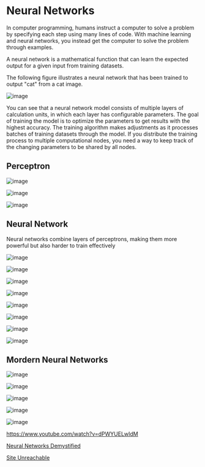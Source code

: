 # Neural Networks

In computer programming, humans instruct a computer to solve a problem by specifying each step using many lines of code. With machine learning and neural networks, you instead get the computer to solve the problem through examples.

A neural network is a mathematical function that can learn the expected output for a given input from training datasets.

The following figure illustrates a neural network that has been trained to output "cat" from a cat image.

![image](../../media/Neural-Networks-image1.jpg)

You can see that a neural network model consists of multiple layers of calculation units, in which each layer has configurable parameters. The goal of training the model is to optimize the parameters to get results with the highest accuracy. The training algorithm makes adjustments as it processes batches of training datasets through the model. If you distribute the training process to multiple computational nodes, you need a way to keep track of the changing parameters to be shared by all nodes.

## Perceptron

![image](../../media/Neural-Networks-image2.jpg)

![image](../../media/Neural-Networks-image3.jpg)

![image](../../media/Neural-Networks-image4.jpg)

## Neural Network

Neural networks combine layers of perceptrons, making them more powerful but also harder to train effectively

![image](../../media/Neural-Networks-image5.jpg)

![image](../../media/Neural-Networks-image6.jpg)

![image](../../media/Neural-Networks-image7.jpg)

![image](../../media/Neural-Networks-image8.jpg)

![image](../../media/Neural-Networks-image9.jpg)

![image](../../media/Neural-Networks-image10.jpg)

![image](../../media/Neural-Networks-image11.jpg)

![image](../../media/Neural-Networks-image12.jpg)

## Mordern Neural Networks

![image](../../media/Neural-Networks-image13.jpg)

![image](../../media/Neural-Networks-image14.jpg)

![image](../../media/Neural-Networks-image15.jpg)

![image](../../media/Neural-Networks-image16.jpg)

![image](../../media/Neural-Networks-image17.jpg)

<https://www.youtube.com/watch?v=dPWYUELwIdM>

[Neural Networks Demystified](https://www.youtube.com/playlist?list=PLiaHhY2iBX9hdHaRr6b7XevZtgZRa1PoU)

[Site Unreachable](https://www.freecodecamp.org/news/convolutional-neural-networks-course-for-beginners/)
